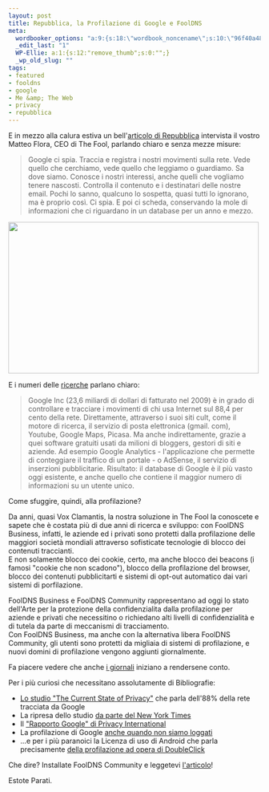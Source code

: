 ```yaml
--- 
layout: post
title: Repubblica, la Profilazione di Google e FoolDNS
meta: 
  wordbooker_options: "a:9:{s:18:\"wordbook_noncename\";s:10:\"96f40a483e\";s:18:\"wordbook_page_post\";s:15:\"131388540210117\";s:18:\"wordbook_orandpage\";s:1:\"1\";s:23:\"wordbook_default_author\";s:1:\"1\";s:23:\"wordbook_extract_length\";s:3:\"256\";s:19:\"wordbook_actionlink\";s:3:\"300\";s:26:\"wordbooker_publish_default\";s:2:\"on\";s:18:\"wordbook_attribute\";s:7:\"%title%\";s:29:\"wordbooker_status_update_text\";s:35:\": New blog post :  %title% - %link%\";}"
  _edit_last: "1"
  WP-Ellie: a:1:{s:12:"remove_thumb";s:0:"";}
  _wp_old_slug: ""
tags: 
- featured
- fooldns
- google
- Me &amp; The Web
- privacy
- repubblica
---
```

E in mezzo alla calura estiva un bell'[articolo di Repubblica][2] intervista il vostro Matteo Flora, CEO di The Fool, parlando chiaro e senza mezze misure:  
  
> Google ci spia. Traccia e registra i nostri movimenti sulla rete. Vede quello che cerchiamo, vede quello che leggiamo o guardiamo. Sa dove siamo. Conosce i nostri interessi, anche quelli che vogliamo tenere nascosti. Controlla il contenuto e i destinatari delle nostre email. Pochi lo sanno, qualcuno lo sospetta, quasi tutti lo ignorano, ma è proprio così. Ci spia. E poi ci scheda, conservando la mole di informazioni che ci riguardano in un database per un anno e mezzo.   
  
<a href="http://thefool.it/wp-content/uploads/2010/08/repubblica.png"><img src="http://thefool.it/wp-content/uploads/2010/08/repubblica-500x302.png" alt="" title="repubblica" width="500" height="302" class="aligncenter size-medium wp-image-740" /></a>  

E i numeri delle [ricerche][1] parlano chiaro:

> Google Inc (23,6 miliardi di dollari di fatturato nel 2009) è in grado di controllare e tracciare i movimenti di chi usa Internet sul 88,4 per cento della rete. Direttamente, attraverso i suoi siti cult, come il motore di ricerca, il servizio di posta elettronica (gmail.  com), Youtube, Google Maps, Picasa. Ma anche indirettamente, grazie a quei software gratuiti usati da milioni di bloggers, gestori di siti e aziende. Ad esempio Google Analytics - l'applicazione che permette di conteggiare il traffico di un portale - o AdSense, il servizio di inserzioni pubblicitarie. Risultato: il database di Google è il più vasto oggi esistente, e anche quello che contiene il maggior numero di informazioni su un utente unico.  
  
Come sfuggire, quindi, alla profilazione?  
  
Da anni, quasi Vox Clamantis, la nostra soluzione in The Fool la conoscete e sapete che è costata più di due anni di ricerca e sviluppo: con FoolDNS Business, infatti, le aziende ed i privati sono protetti dalla profilazione delle maggiori società mondiali attraverso sofisticate tecnologie di blocco dei contenuti traccianti.  
E non solamente blocco dei cookie, certo, ma anche blocco dei beacons (i famosi "cookie che non scadono"), blocco della profilazione del browser, blocco dei contenuti pubblicitarti e sistemi di opt-out automatico dai vari sistemi di porfilazione.  
  
FoolDNS Business e FoolDNS Community rappresentano ad oggi lo stato dell'Arte per la protezione della confidenzialita dalla profilazione per aziende e privati che necessitino o richiedano alti livelli di confidenzialità e di tutela da parte di meccanismi di tracciamento.  
Con FoolDNS Business, ma anche con la alternativa libera FoolDNS Community, gli utenti sono protetti da migliaia di sistemi di profilazione, e nuovi domini di profilazione vengono aggiunti giornalmente.  
  
Fa piacere vedere che anche [i giornali][2] iniziano a rendersene conto.  
  
Per i più curiosi che necessitano assolutamente di Bibliografie:  
  
* [Lo studio "The Current State of Privacy"](http://knowprivacy.org/) che parla dell'88% della rete tracciata da Google  
* La ripresa dello studio [da parte del New York Times](http://bits.blogs.nytimes.com/2009/06/02/google-is-top-tracker-of-surfers-in-study/?hp)  
* Il ["Rapporto Google" di Privacy International](http://www.privacyinternational.org/article.shtml?cmd%5B347%5D=x-347-553961)  
* La profilazione di Google [anche quando non siamo loggati](http://www.techradar.com/news/internet/web/google-expands-tracking-to-logged-out-users-656158)  
* ...e per i più paranoici la Licenza di uso di Android che parla precisamente [della profilazione ad opera di DoubleClick](http://www.android.com/privacy.html)  
  
Che dire? Installate FoolDNS Community e leggetevi [l'articolo][2]!  
  
Estote Parati.  
  
[1]: http://bits.blogs.nytimes.com/2009/06/02/google-is-top-tracker-of-surfers-in-study/?hp
[2]: http://www.repubblica.it/tecnologia/2010/08/13/news/google_spia-6257171/
